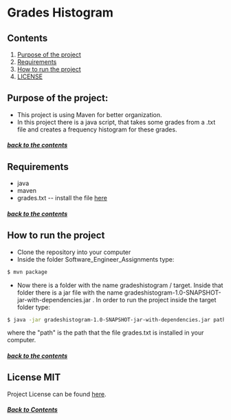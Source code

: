 # Grades Histogram

## Contents

1. [Purpose of the project](#purpose-of-the-project)
2. [Requirements](#requirements)
3. [How to run the project](#how-to-run-the-project)
4. [LICENSE](#license-mit)


## Purpose of the project:

- This project is using Maven for better organization.
- In this project there is a java script, that takes some grades from a .txt file and creates a frequency histogram for these grades.

##### [back to the contents](#contents)


## Requirements

- java
- maven
- grades.txt -- install the file [here](https://drive.google.com/file/d/1B6M0TNvrletoNk4xdvNLvXmbl4kDE5VF/view)

##### [back to the contents](#contents)


## How to run the project
- Clone the repository into your computer
- Inside the folder Software_Engineer_Assignments type:
```bash
$ mvn package
```
- Now there is a folder with the name gradeshistogram / target. Inside that folder there is a jar file with the name gradeshistogram-1.0-SNAPSHOT-jar-with-dependencies.jar . In order to run the project inside the target folder type:
```bash
$ java -jar gradeshistogram-1.0-SNAPSHOT-jar-with-dependencies.jar path/grades.txt
```
where the "path" is the path that the file grades.txt is installed in your computer.

##### [back to the contents](#contents)


## License MIT

Project License can be found [here](LICENSE.md).

##### [Back to Contents](#contents)


